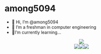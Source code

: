 # among5094

- 👋 Hi, I’m @among5094
- 📖 I’m a freshman in computer engineering
- 🌱I’m currently learning...

<div align=center>
<img src="https://img.shields.io/badge/C-A8B9CC?style=flat-square&logo=C&logoColor=white">
</div>
<div align=center>
<img src="https://img.shields.io/badge/HTML5-E34F26?style=flat-square&logo=HTML5&logoColor=white"><img src="https://img.shields.io/badge/CSS3-1572B6?style=flat-square&logo=CSS3&logoColor=white"><img src="https://img.shields.io/badge/JavaScript-F7DF1E?style=flat-square&logo=JavaScript&logoColor=white">
</div>


<!---
among5094/among5094 is a ✨ special ✨ repository because its `README.md` (this file) appears on your GitHub profile.
You can click the Preview link to take a look at your changes.
--->
